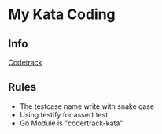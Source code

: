 # My Kata Coding

## Info

[Codetrack](https://codertrack.netlify.com)

## Rules

- The testcase name write with snake case
- Using testify for assert test
- Go Module is "codertrack-kata"
